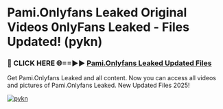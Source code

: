 # Pami.Onlyfans Leaked Original Videos 0nlyFans Leaked - Files Updated! (pykn)

<h3>🔴 CLICK HERE 🌐==►► <a href="https://tinyurl.com/2m67pmp6" rel="nofollow">Pami.Onlyfans Leaked Updated Files</a></h3>

Get Pami.Onlyfans Leaked and all content. Now you can access all videos and pictures of Pami.Onlyfans Leaked. New Updated Files 2025!

[![pykn](https://i.imgur.com/H4QAA4z.gif)](https://tinyurl.com/2m67pmp6)
